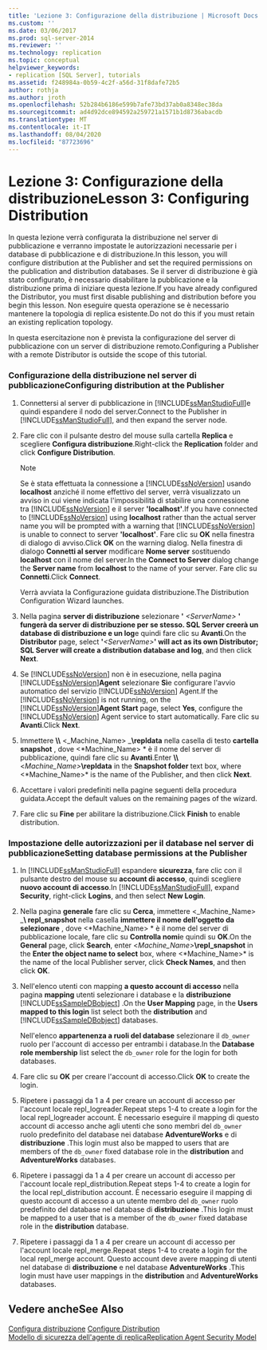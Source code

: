 ```yaml
---
title: 'Lezione 3: Configurazione della distribuzione | Microsoft Docs'
ms.custom: ''
ms.date: 03/06/2017
ms.prod: sql-server-2014
ms.reviewer: ''
ms.technology: replication
ms.topic: conceptual
helpviewer_keywords:
- replication [SQL Server], tutorials
ms.assetid: f248984a-0b59-4c2f-a56d-31f8dafe72b5
author: rothja
ms.author: jroth
ms.openlocfilehash: 52b284b6186e599b7afe73bd37ab0a8348ec38da
ms.sourcegitcommit: ad4d92dce894592a259721a1571b1d8736abacdb
ms.translationtype: MT
ms.contentlocale: it-IT
ms.lasthandoff: 08/04/2020
ms.locfileid: "87723696"
---
```

# <a name="lesson-3-configuring-distribution"></a><span data-ttu-id="170ba-102">Lezione 3: Configurazione della distribuzione</span><span class="sxs-lookup"><span data-stu-id="170ba-102">Lesson 3: Configuring Distribution</span></span>
  <span data-ttu-id="170ba-103">In questa lezione verrà configurata la distribuzione nel server di pubblicazione e verranno impostate le autorizzazioni necessarie per i database di pubblicazione e di distribuzione.</span><span class="sxs-lookup"><span data-stu-id="170ba-103">In this lesson, you will configure distribution at the Publisher and set the required permissions on the publication and distribution databases.</span></span> <span data-ttu-id="170ba-104">Se il server di distribuzione è già stato configurato, è necessario disabilitare la pubblicazione e la distribuzione prima di iniziare questa lezione.</span><span class="sxs-lookup"><span data-stu-id="170ba-104">If you have already configured the Distributor, you must first disable publishing and distribution before you begin this lesson.</span></span> <span data-ttu-id="170ba-105">Non eseguire questa operazione se è necessario mantenere la topologia di replica esistente.</span><span class="sxs-lookup"><span data-stu-id="170ba-105">Do not do this if you must retain an existing replication topology.</span></span>  
  
 <span data-ttu-id="170ba-106">In questa esercitazione non è prevista la configurazione del server di pubblicazione con un server di distribuzione remoto.</span><span class="sxs-lookup"><span data-stu-id="170ba-106">Configuring a Publisher with a remote Distributor is outside the scope of this tutorial.</span></span>  
  
### <a name="configuring-distribution-at-the-publisher"></a><span data-ttu-id="170ba-107">Configurazione della distribuzione nel server di pubblicazione</span><span class="sxs-lookup"><span data-stu-id="170ba-107">Configuring distribution at the Publisher</span></span>  
  
1.  <span data-ttu-id="170ba-108">Connettersi al server di pubblicazione in [!INCLUDE[ssManStudioFull](../../includes/ssmanstudiofull-md.md)]e quindi espandere il nodo del server.</span><span class="sxs-lookup"><span data-stu-id="170ba-108">Connect to the Publisher in [!INCLUDE[ssManStudioFull](../../includes/ssmanstudiofull-md.md)], and then expand the server node.</span></span>  
  
2.  <span data-ttu-id="170ba-109">Fare clic con il pulsante destro del mouse sulla cartella **Replica** e scegliere **Configura distribuzione**.</span><span class="sxs-lookup"><span data-stu-id="170ba-109">Right-click the **Replication** folder and click **Configure Distribution**.</span></span>  
  
    > [!NOTE]  
    >  <span data-ttu-id="170ba-110">Se è stata effettuata la connessione a [!INCLUDE[ssNoVersion](../../includes/ssnoversion-md.md)] usando **localhost** anziché il nome effettivo del server, verrà visualizzato un avviso in cui viene indicata l'impossibilità di stabilire una connessione tra [!INCLUDE[ssNoVersion](../../includes/ssnoversion-md.md)] e il server **'localhost'**.</span><span class="sxs-lookup"><span data-stu-id="170ba-110">If you have connected to [!INCLUDE[ssNoVersion](../../includes/ssnoversion-md.md)] using **localhost** rather than the actual server name you will be prompted with a warning that [!INCLUDE[ssNoVersion](../../includes/ssnoversion-md.md)] is unable to connect to server **'localhost'**.</span></span> <span data-ttu-id="170ba-111">Fare clic su **OK** nella finestra di dialogo di avviso.</span><span class="sxs-lookup"><span data-stu-id="170ba-111">Click **OK** on the warning dialog.</span></span> <span data-ttu-id="170ba-112">Nella finestra di dialogo **Connetti al server** modificare **Nome server** sostituendo **localhost** con il nome del server.</span><span class="sxs-lookup"><span data-stu-id="170ba-112">In the **Connect to Server** dialog change the **Server name** from **localhost** to the name of your server.</span></span> <span data-ttu-id="170ba-113">Fare clic su **Connetti**.</span><span class="sxs-lookup"><span data-stu-id="170ba-113">Click **Connect**.</span></span>  
  
     <span data-ttu-id="170ba-114">Verrà avviata la Configurazione guidata distribuzione.</span><span class="sxs-lookup"><span data-stu-id="170ba-114">The Distribution Configuration Wizard launches.</span></span>  
  
3.  <span data-ttu-id="170ba-115">Nella pagina **server di distribuzione** selezionare **'** _\<ServerName>_ **' fungerà da server di distribuzione per se stesso. SQL Server creerà un database di distribuzione e un log**e quindi fare clic su **Avanti**.</span><span class="sxs-lookup"><span data-stu-id="170ba-115">On the **Distributor** page, select **'**_\<ServerName>_**' will act as its own Distributor; SQL Server will create a distribution database and log**, and then click **Next**.</span></span>  
  
4.  <span data-ttu-id="170ba-116">Se [!INCLUDE[ssNoVersion](../../includes/ssnoversion-md.md)] non è in esecuzione, nella pagina [!INCLUDE[ssNoVersion](../../includes/ssnoversion-md.md)]**Agent** selezionare **Sì**e configurare l'avvio automatico del servizio [!INCLUDE[ssNoVersion](../../includes/ssnoversion-md.md)] Agent.</span><span class="sxs-lookup"><span data-stu-id="170ba-116">If the [!INCLUDE[ssNoVersion](../../includes/ssnoversion-md.md)] is not running, on the [!INCLUDE[ssNoVersion](../../includes/ssnoversion-md.md)]**Agent Start** page, select **Yes**, configure the [!INCLUDE[ssNoVersion](../../includes/ssnoversion-md.md)] Agent service to start automatically.</span></span> <span data-ttu-id="170ba-117">Fare clic su **Avanti**.</span><span class="sxs-lookup"><span data-stu-id="170ba-117">Click **Next**.</span></span>  
  
5.  <span data-ttu-id="170ba-118">Immettere **\\\\** \<_Machine_Name> _**\repldata** nella casella di testo **cartella snapshot** , dove \<*Machine_Name> \* è il nome del server di pubblicazione, quindi fare clic su **Avanti**.</span><span class="sxs-lookup"><span data-stu-id="170ba-118">Enter **\\\\**\<_Machine_Name>_**\repldata** in the **Snapshot folder** text box, where \<*Machine_Name>\* is the name of the Publisher, and then click **Next**.</span></span>  
  
6.  <span data-ttu-id="170ba-119">Accettare i valori predefiniti nella pagine seguenti della procedura guidata.</span><span class="sxs-lookup"><span data-stu-id="170ba-119">Accept the default values on the remaining pages of the wizard.</span></span>  
  
7.  <span data-ttu-id="170ba-120">Fare clic su **Fine** per abilitare la distribuzione.</span><span class="sxs-lookup"><span data-stu-id="170ba-120">Click **Finish** to enable distribution.</span></span>  
  
### <a name="setting-database-permissions-at-the-publisher"></a><span data-ttu-id="170ba-121">Impostazione delle autorizzazioni per il database nel server di pubblicazione</span><span class="sxs-lookup"><span data-stu-id="170ba-121">Setting database permissions at the Publisher</span></span>  
  
1.  <span data-ttu-id="170ba-122">In [!INCLUDE[ssManStudioFull](../../includes/ssmanstudiofull-md.md)] espandere **sicurezza**, fare clic con il pulsante destro del mouse su **account di accesso**, quindi scegliere **nuovo account di accesso**.</span><span class="sxs-lookup"><span data-stu-id="170ba-122">In [!INCLUDE[ssManStudioFull](../../includes/ssmanstudiofull-md.md)], expand **Security**, right-click **Logins**, and then select **New Login**.</span></span>  
  
2.  <span data-ttu-id="170ba-123">Nella pagina **generale** fare clic su **Cerca**, immettere \<_Machine_Name> _**\ repl_snapshot** nella casella **immettere il nome dell'oggetto da selezionare** , dove \<*Machine_Name> \* è il nome del server di pubblicazione locale, fare clic su **Controlla nomi**e quindi su **OK**.</span><span class="sxs-lookup"><span data-stu-id="170ba-123">On the **General** page, click **Search**, enter \<_Machine_Name>_**\repl_snapshot** in the **Enter the object name to select** box, where \<*Machine_Name>\* is the name of the local Publisher server, click **Check Names**, and then click **OK**.</span></span>  
  
3.  <span data-ttu-id="170ba-124">Nell'elenco utenti con mapping **a questo account di accesso** nella pagina **mapping** utenti selezionare i database e la **distribuzione** [!INCLUDE[ssSampleDBobject](../../includes/sssampledbobject-md.md)] .</span><span class="sxs-lookup"><span data-stu-id="170ba-124">On the **User Mapping** page, in the **Users mapped to this login** list select both the **distribution** and [!INCLUDE[ssSampleDBobject](../../includes/sssampledbobject-md.md)] databases.</span></span>  
  
     <span data-ttu-id="170ba-125">Nell'elenco **appartenenza a ruoli del database** selezionare il `db_owner` ruolo per l'account di accesso per entrambi i database.</span><span class="sxs-lookup"><span data-stu-id="170ba-125">In the **Database role membership** list select the `db_owner` role for the login for both databases.</span></span>  
  
4.  <span data-ttu-id="170ba-126">Fare clic su **OK** per creare l'account di accesso.</span><span class="sxs-lookup"><span data-stu-id="170ba-126">Click **OK** to create the login.</span></span>  
  
5.  <span data-ttu-id="170ba-127">Ripetere i passaggi da 1 a 4 per creare un account di accesso per l'account locale repl_logreader.</span><span class="sxs-lookup"><span data-stu-id="170ba-127">Repeat steps 1-4 to create a login for the local repl_logreader account.</span></span> <span data-ttu-id="170ba-128">È necessario eseguire il mapping di questo account di accesso anche agli utenti che sono membri del `db_owner` ruolo predefinito del database nei database **AdventureWorks** e di **distribuzione** .</span><span class="sxs-lookup"><span data-stu-id="170ba-128">This login must also be mapped to users that are members of the `db_owner` fixed database role in the **distribution** and **AdventureWorks** databases.</span></span>  
  
6.  <span data-ttu-id="170ba-129">Ripetere i passaggi da 1 a 4 per creare un account di accesso per l'account locale repl_distribution.</span><span class="sxs-lookup"><span data-stu-id="170ba-129">Repeat steps 1-4 to create a login for the local repl_distribution account.</span></span> <span data-ttu-id="170ba-130">È necessario eseguire il mapping di questo account di accesso a un utente membro del `db_owner` ruolo predefinito del database nel database di **distribuzione** .</span><span class="sxs-lookup"><span data-stu-id="170ba-130">This login must be mapped to a user that is a member of the `db_owner` fixed database role in the **distribution** database.</span></span>  
  
7.  <span data-ttu-id="170ba-131">Ripetere i passaggi da 1 a 4 per creare un account di accesso per l'account locale repl_merge.</span><span class="sxs-lookup"><span data-stu-id="170ba-131">Repeat steps 1-4 to create a login for the local repl_merge account.</span></span> <span data-ttu-id="170ba-132">Questo account deve avere mapping di utenti nel database di **distribuzione** e nel database **AdventureWorks** .</span><span class="sxs-lookup"><span data-stu-id="170ba-132">This login must have user mappings in the **distribution** and **AdventureWorks** databases.</span></span>  
  
## <a name="see-also"></a><span data-ttu-id="170ba-133">Vedere anche</span><span class="sxs-lookup"><span data-stu-id="170ba-133">See Also</span></span>  
 <span data-ttu-id="170ba-134">[Configura distribuzione](configure-distribution.md) </span><span class="sxs-lookup"><span data-stu-id="170ba-134">[Configure Distribution](configure-distribution.md) </span></span>  
 [<span data-ttu-id="170ba-135">Modello di sicurezza dell'agente di replica</span><span class="sxs-lookup"><span data-stu-id="170ba-135">Replication Agent Security Model</span></span>](security/replication-agent-security-model.md)  
  
  
